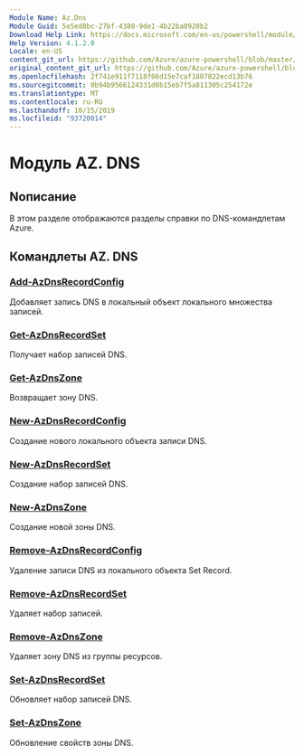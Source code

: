 ```yaml
---
Module Name: Az.Dns
Module Guid: 5e5ed8bc-27bf-4380-9de1-4b22ba0920b2
Download Help Link: https://docs.microsoft.com/en-us/powershell/module/az.dns
Help Version: 4.1.2.0
Locale: en-US
content_git_url: https://github.com/Azure/azure-powershell/blob/master/src/Dns/Dns/help/Az.DNS.md
original_content_git_url: https://github.com/Azure/azure-powershell/blob/master/src/Dns/Dns/help/Az.DNS.md
ms.openlocfilehash: 2f741e911f7118f06d15e7caf1807822ecd13b76
ms.sourcegitcommit: 0b94b9566124331d0b15eb7f5a811305c254172e
ms.translationtype: MT
ms.contentlocale: ru-RU
ms.lasthandoff: 10/15/2019
ms.locfileid: "93720014"
---
```

# Модуль AZ. DNS
## Nописание
В этом разделе отображаются разделы справки по DNS-командлетам Azure.

## Командлеты AZ. DNS
### [Add-AzDnsRecordConfig](Add-AzDnsRecordConfig.md)
Добавляет запись DNS в локальный объект локального множества записей.

### [Get-AzDnsRecordSet](Get-AzDnsRecordSet.md)
Получает набор записей DNS.

### [Get-AzDnsZone](Get-AzDnsZone.md)
Возвращает зону DNS.

### [New-AzDnsRecordConfig](New-AzDnsRecordConfig.md)
Создание нового локального объекта записи DNS.

### [New-AzDnsRecordSet](New-AzDnsRecordSet.md)
Создание набор записей DNS.

### [New-AzDnsZone](New-AzDnsZone.md)
Создание новой зоны DNS.

### [Remove-AzDnsRecordConfig](Remove-AzDnsRecordConfig.md)
Удаление записи DNS из локального объекта Set Record.

### [Remove-AzDnsRecordSet](Remove-AzDnsRecordSet.md)
Удаляет набор записей.

### [Remove-AzDnsZone](Remove-AzDnsZone.md)
Удаляет зону DNS из группы ресурсов.

### [Set-AzDnsRecordSet](Set-AzDnsRecordSet.md)
Обновляет набор записей DNS.

### [Set-AzDnsZone](Set-AzDnsZone.md)
Обновление свойств зоны DNS.

